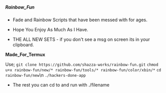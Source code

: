 ##### ____Rainbow_Fun____
- Fade and Rainbow Scripts that have been messed with for ages.

- Hope You Enjoy As Much As I Have.

- THE ALL NEW SETS - if you don't see a msg on screen its in your clipboard.

__Made_For_Termux__

Use;
` git clone https://github.com/shazza-works/rainbow-fun.git `
` chmod u+x rainbow-fun/new/* rainbow-fun/tools/* rainbow-fun/color/xbin/* `
` cd rainbow-fun/new `\n
` ./hackers-done-app `

- The rest you can cd to and run with ./filename
